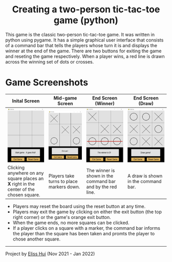 <h1 align="center">Creating a two-person tic-tac-toe game (python)</h1>

This game is the classic two-person tic-tac-toe game. It was written in python using pygame. It has a simple graphical user interface that consists of a command bar that tells the players whose turn it is and displays the winner at the end of the game. There are two buttons for exiting the game and reseting the game respectively. When a player wins, a red line is drawn across the winning set of dots or crosses.

# Game Screenshots
| Inital Screen | Mid-game Screen | End Screen (Winner) | End Screen (Draw) |
|---------------|-----------------|---------------------|-------------------|
|![](https://github.com/elisshui/Tic-Tac-Toe/blob/main/InitalScreen.JPG) | ![](https://github.com/elisshui/Tic-Tac-Toe/blob/main/MidGameScreen.JPG) | ![](https://github.com/elisshui/Tic-Tac-Toe/blob/main/ScreenWin.JPG) | ![](https://github.com/elisshui/Tic-Tac-Toe/blob/main/ScreenDraw.JPG) |
| Clicking anywhere on any square places an **X** right in the center of the chosen square. | Players take turns to place markers down. | The winner is shown in the command bar and by the red line. | A draw is shown in the command bar. |

* Players may reset the board using the reset button at any time.
* Players may exit the game by clicking on either the exit button (the top right corner) or the game's orange exit button.
* When the game ends, no more squares can be clicked.
* If a player clicks on a square with a marker, the command bar informs the player than the square has been taken and promts the player to chose another square.

---

Project by [Eliss Hui](https://github.com/elisshui "Eliss Hui") (Nov 2021 - Jan 2022)

